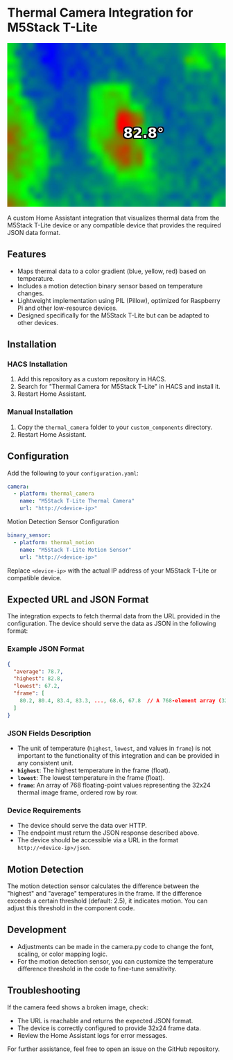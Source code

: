 # Thermal Camera Integration for M5Stack T-Lite

![alt text](screenshot.png)

A custom Home Assistant integration that visualizes thermal data from the M5Stack T-Lite device or any compatible device that provides the required JSON data format.

## Features
- Maps thermal data to a color gradient (blue, yellow, red) based on temperature.
- Includes a motion detection binary sensor based on temperature changes.
- Lightweight implementation using PIL (Pillow), optimized for Raspberry Pi and other low-resource devices.
- Designed specifically for the M5Stack T-Lite but can be adapted to other devices.

## Installation

### HACS Installation
1. Add this repository as a custom repository in HACS.
2. Search for "Thermal Camera for M5Stack T-Lite" in HACS and install it.
3. Restart Home Assistant.

### Manual Installation
1. Copy the `thermal_camera` folder to your `custom_components` directory.
2. Restart Home Assistant.

## Configuration

Add the following to your `configuration.yaml`:

````yaml
camera:
  - platform: thermal_camera
    name: "M5Stack T-Lite Thermal Camera"
    url: "http://<device-ip>"
````
Motion Detection Sensor Configuration
````yaml
binary_sensor:
  - platform: thermal_motion
    name: "M5Stack T-Lite Motion Sensor"
    url: "http://<device-ip>"
````
Replace `<device-ip>` with the actual IP address of your M5Stack T-Lite or compatible device.

## Expected URL and JSON Format

The integration expects to fetch thermal data from the URL provided in the configuration. The device should serve the data as JSON in the following format:

### Example JSON Format

````json
{
  "average": 78.7,
  "highest": 82.8,
  "lowest": 67.2,
  "frame": [
    80.2, 80.4, 83.4, 83.3, ..., 68.6, 67.8  // A 768-element array (32x24)
  ]
}
````

### JSON Fields Description

- The unit of temperature (`highest`, `lowest`, and values in `frame`) is not important to the functionality of this integration and can be provided in any consistent unit.
- **`highest`**: The highest temperature in the frame (float).
- **`lowest`**: The lowest temperature in the frame (float).
- **`frame`**: An array of 768 floating-point values representing the 32x24 thermal image frame, ordered row by row.

### Device Requirements
- The device should serve the data over HTTP.
- The endpoint must return the JSON response described above.
- The device should be accessible via a URL in the format `http://<device-ip>/json`.

## Motion Detection

The motion detection sensor calculates the difference between the "highest" and "average" temperatures in the frame. If the difference exceeds a certain threshold (default: 2.5), it indicates motion. You can adjust this threshold in the component code.

## Development

- Adjustments can be made in the camera.py code to change the font, scaling, or color mapping logic.
- For the motion detection sensor, you can customize the temperature difference threshold in the code to fine-tune sensitivity.

## Troubleshooting

If the camera feed shows a broken image, check:
- The URL is reachable and returns the expected JSON format.
- The device is correctly configured to provide 32x24 frame data.
- Review the Home Assistant logs for error messages.

For further assistance, feel free to open an issue on the GitHub repository.
